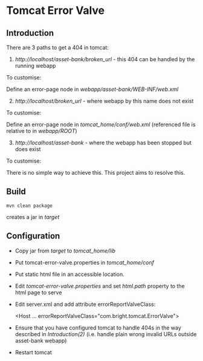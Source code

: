 Tomcat Error Valve
==================

Introduction
------------

There are 3 paths to get a 404 in tomcat:

1) _http://localhost/asset-bank/broken_url_ - this 404 can be handled by the running webapp

To customise:

Define an error-page node in _webapp/asset-bank/WEB-INF/web.xml_

2) _http://localhost/broken_url_ - where webapp by this name does not exist

To customise:

Define an error-page node in _tomcat_home/conf/web.xml_ (referenced file is relative to in _webapp/ROOT_)

3) _http://localhost/asset-bank_ - where the webapp has been stopped but does exist

To customise:

There is no simple way to achieve this. This project aims to resolve this.

Build
-----

`mvn clean package`

creates a jar in _target_

Configuration
-------------

- Copy jar from _target_ to _tomcat_home/lib_

- Put tomcat-error-valve.properties in _tomcat_home/conf_

- Put static html file in an accessible location.

- Edit _tomcat-error-valve.properties_ and set _html.path_ property to the html page to serve
- Edit server.xml and add attribute errorReportValveClass: 
    
    \<Host … errorReportValveClass="com.bright.tomcat.ErrorValve"\> 

- Ensure that you have configured tomcat to handle 404s in the way described in _Introduction(2)_ (i.e. handle plain wrong invalid URLs outside asset-bank webapp)

- Restart tomcat
